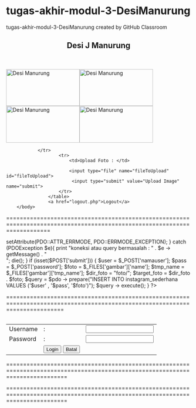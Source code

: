# tugas-akhir-modul-3-DesiManurung
tugas-akhir-modul-3-DesiManurung created by GitHub Classroom

<?php
session_start();
if(isset($_SESSION["username"]) && isset($_SESSION["password"])) {
}
?>
<!DOCTYPE html>
<html>
<head>
	<title></title>
</head>
<body>
		<form action="konek.php" method="POST" enctype="multipart/form-data">
			<table>
				<tr>
			<h2><center> Desi J Manurung </h2></center><br><br>
				<tr>
					<img alt="Desi Manurung" src="Desi.jpg" height="100" width="200" />
					<img alt="Desi Manurung" src="Desi.jpg" height="100" width="200" />
					<img alt="Desi Manurung" src="Desi.jpg" height="100" width="200" />
					<img alt="Desi Manurung" src="Desi.jpg" height="100" width="200" /><br>

				</tr>
						<tr>
							<td>Upload Foto : </td>
        					
                            <input type="file" name="fileToUpload" id="fileToUpload">
                             <input type="submit" value="Upload Image" name="submit">
						</tr>
					</table>
					<a href="logout.php">Logout</a>
		</body>
</html>
</form>


=========================================================================================================================

<?php  
 $host = "localhost";  
 $user = "root";  
 $password = "";  
 $db = "buat_instagram";  
 $conn = mysqli_connect($host,$user,$password, $db); 
 ord("koneksi gagal") ;
 try{
 	$pdo = new PDO("mysql:host={$host}; dbname={$db};", $user,$password);
 	$pdo -> setAttribute(PDO::ATTR_ERRMODE, PDO::ERRMODE_EXCEPTION);
 }	
 catch (PDOException $e){
 	print "koneksi atau query bermasalah : " . $e -> getMessage() . "<br>";
 	die();
 }
 	if (isset($POST['submit'])) {
 		$user = $_POST['namauser'];  
 		$pass = $_POST['password'];  
 		$foto = $_FILES['gambar']['name'];
 		$tmp_name = $_FILES['gambar']['tmp_name'];
 		$dir_foto = "foto/";
 		$target_foto = $dir_foto . $foto;

	 	$query = $pdo -> prepare("INSERT INTO instagram_sederhana VALUES ('$user' , '$pass',  '$foto')");
	 	$query -> execute();
	 
 	}
?>
=============================================================================================================================

<!DOCTYPE html>
<html>
<head>
	<title><h2>Login Disini</h2></title>
</head>
<body>
	<form action="formnya.php" method="POST">
	<table>
		<tr>
			<td>Username</td>
			<td>:</td>
			<td><input type="text" name="username"></td>
		</tr>
		<tr>
			<td>Password</td>
			<td>:</td>
			<td><input type="password" name="password"></td>
		</tr>
		<tr>
			<td></td>
			<td><input type="submit" name="login" value="Login" class="form1.php"> <input type="reset" value="Batal"></td>
		</tr>
	</table>
</form>

==============================================================================================================================

<?php 
session_start();
session_destroy();
header("Location: login.php");
?>

==============================================================================================================================
